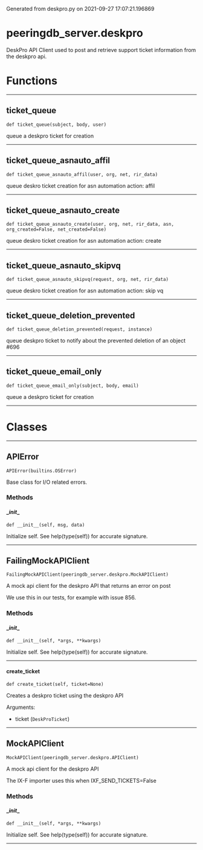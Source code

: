 Generated from deskpro.py on 2021-09-27 17:07:21.196869

# peeringdb_server.deskpro

DeskPro API Client used to post and retrieve support ticket information
from the deskpro api.

# Functions
---

## ticket_queue
`def ticket_queue(subject, body, user)`

queue a deskpro ticket for creation

---
## ticket_queue_asnauto_affil
`def ticket_queue_asnauto_affil(user, org, net, rir_data)`

queue deskro ticket creation for asn automation action: affil

---
## ticket_queue_asnauto_create
`def ticket_queue_asnauto_create(user, org, net, rir_data, asn, org_created=False, net_created=False)`

queue deskro ticket creation for asn automation action: create

---
## ticket_queue_asnauto_skipvq
`def ticket_queue_asnauto_skipvq(request, org, net, rir_data)`

queue deskro ticket creation for asn automation action: skip vq

---
## ticket_queue_deletion_prevented
`def ticket_queue_deletion_prevented(request, instance)`

queue deskpro ticket to notify about the prevented
deletion of an object #696

---
## ticket_queue_email_only
`def ticket_queue_email_only(subject, body, email)`

queue a deskpro ticket for creation

---
# Classes
---

## APIError

```
APIError(builtins.OSError)
```

Base class for I/O related errors.


### Methods

#### \__init__
`def __init__(self, msg, data)`

Initialize self.  See help(type(self)) for accurate signature.

---

## FailingMockAPIClient

```
FailingMockAPIClient(peeringdb_server.deskpro.MockAPIClient)
```

A mock api client for the deskpro API
that returns an error on post

We use this in our tests, for example
with issue 856.


### Methods

#### \__init__
`def __init__(self, *args, **kwargs)`

Initialize self.  See help(type(self)) for accurate signature.

---
#### create_ticket
`def create_ticket(self, ticket=None)`

Creates a deskpro ticket using the deskpro API

Arguments:

- ticket (`DeskProTicket`)

---

## MockAPIClient

```
MockAPIClient(peeringdb_server.deskpro.APIClient)
```

A mock api client for the deskpro API

The IX-F importer uses this when
IXF_SEND_TICKETS=False


### Methods

#### \__init__
`def __init__(self, *args, **kwargs)`

Initialize self.  See help(type(self)) for accurate signature.

---
